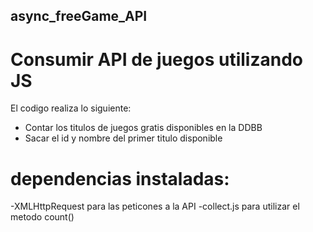 ## async_freeGame_API
# Consumir API de juegos utilizando JS

El codigo realiza lo siguiente:

- Contar los titulos  de juegos gratis disponibles en la DDBB
- Sacar el id y nombre del primer titulo disponible

# dependencias instaladas:

-XMLHttpRequest para las peticones a la API
-collect.js para utilizar el metodo count()